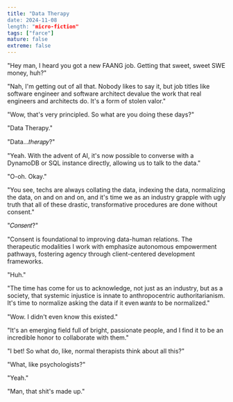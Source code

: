 ```yaml
---
title: "Data Therapy
date: 2024-11-08
length: "micro-fiction"
tags: ["farce"]
mature: false
extreme: false
---
```

"Hey man, I heard you got a new FAANG job. Getting that sweet, sweet SWE money, huh?"

"Nah, I'm getting out of all that. Nobody likes to say it, but job titles like software engineer and software architect devalue the work that real engineers and architects do. It's a form of stolen valor."

"Wow, that's very principled. So what are you doing these days?"

"Data Therapy."

"Data...𝑡ℎ𝑒𝑟𝑎𝑝𝑦?"

"Yeah. With the advent of AI, it's now possible to converse with a DynamoDB or SQL instance directly, allowing us to talk to the data."

"O-oh. Okay."

"You see, techs are always collating the data, indexing the data, normalizing the data, on and on and on, and it's time we as an industry grapple with ugly truth that all of these drastic, transformative procedures are done without consent."

"𝐶𝑜𝑛𝑠𝑒𝑛𝑡?"

"Consent is foundational to improving data-human relations. The therapeutic modalities I work with emphasize autonomous empowerment pathways, fostering agency through client-centered development frameworks.

"Huh."

"The time has come for us to acknowledge, not just as an industry, but as a society, that systemic injustice is innate to anthropocentric authoritarianism. It's time to normalize asking the data if it even 𝑤𝑎𝑛𝑡𝑠 to be normalized."

"Wow. I didn't even know this existed."

"It's an emerging field full of bright, passionate people, and I find it to be an incredible honor to collaborate with them."

"I bet! So what do, like, normal therapists think about all this?"

"What, like psychologists?"

"Yeah."

"Man, that shit's made up."
